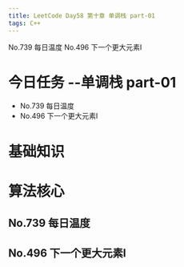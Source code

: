 ```yaml
---
title: LeetCode Day58 第十章 单调栈 part-01
tags: C++
---
```

No.739 每日温度
No.496 下一个更大元素Ⅰ
<!--more-->

# 今日任务 --单调栈 part-01
- No.739 每日温度
- No.496 下一个更大元素Ⅰ

# 基础知识

# 算法核心
## No.739 每日温度
## No.496 下一个更大元素Ⅰ
